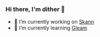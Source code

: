 ### Hi there, I'm dither 👋

- 🔭 I’m currently working on [Skann](https://skann.me)
- 🌱 I’m currently learning [Gleam](https://gleam.run/)

<!--
**DitherWither/DitherWither** is a ✨ _special_ ✨ repository because its `README.md` (this file) appears on your GitHub profile.

Here are some ideas to get you started:

- 🔭 I’m currently working on ...
- 🌱 I’m currently learning ...
- 👯 I’m looking to collaborate on ...
- 🤔 I’m looking for help with ...
- 💬 Ask me about ...
- 📫 How to reach me: ...
- 😄 Pronouns: ...
- ⚡ Fun fact: ...
-->
